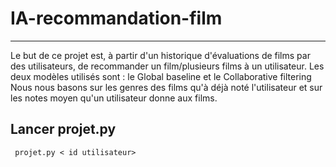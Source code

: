 # IA-recommandation-film
------------
Le but de ce projet est, à partir d'un historique d'évaluations de films par des utilisateurs, de recommander un film/plusieurs films à un utilisateur.
Les deux modèles utilisés sont : le Global baseline et le Collaborative filtering
Nous nous basons sur les genres des films qu'à déjà noté l'utilisateur et sur les notes moyen qu'un utilisateur donne aux films.

Lancer projet.py
--------
<code> projet.py < id utilisateur> </code>
